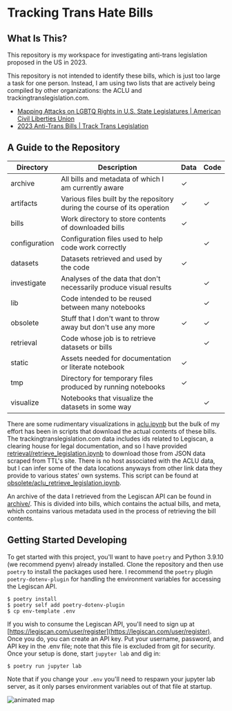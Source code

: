 # Tracking Trans Hate Bills

## What Is This?

This repository is my workspace for investigating anti-trans legislation proposed in the US in 2023.

This repository is not intended to identify these bills, which is just too large a task for one person. Instead, I am using two lists that are actively being compiled by other organizations: the ACLU and trackingtranslegislation.com.

* [Mapping Attacks on LGBTQ Rights in U.S. State Legislatures | American Civil Liberties Union](https://www.aclu.org/legislative-attacks-on-lgbtq-rights?state)
* [2023 Anti-Trans Bills | Track Trans Legislation](https://www.tracktranslegislation.com)

## A Guide to the Repository

| Directory | Description | Data | Code |
| --- | --- | --- | --- |
| archive | All bills and metadata of which I am currently aware | &#x2713; | |
| artifacts | Various files built by the repository during the course of its operation | &#x2713; | &#x2713; |
| bills | Work directory to store contents of downloaded bills | &#x2713; | |
| configuration | Configuration files used to help code work correctly | | &#x2713; |
| datasets | Datasets retrieved and used by the code | &#x2713; | |
| investigate | Analyses of the data that don't necessarily produce visual results | | &#x2713; |
| lib | Code intended to be reused between many notebooks | | &#x2713; |
| obsolete | Stuff that I don't want to throw away but don't use any more | &#x2713; | &#x2713; |
| retrieval | Code whose job is to retrieve datasets or bills | | &#x2713; |
| static | Assets needed for documentation or literate notebook | &#x2713; | |
| tmp | Directory for temporary files produced by running notebooks | &#x2713; | |
| visualize | Notebooks that visualize the datasets in some way | | &#x2713; |


There are some rudimentary visualizations in [aclu.ipynb](visualize/aclu.ipynb) but the bulk of my effort has been in scripts that download the actual contents of these bills. The trackingtranslegislation.com data includes ids related to Legiscan, a clearing house for legal documentation, and so I have provided [retrieval/retrieve_legislation.ipynb](retrieval/retrieve_legislation.ipynb) to download those from JSON data scraped from TTL's site. There is no host associated with the ACLU data, but I can infer some of the data locations anyways from other link data they provide to various states' own systems. This script can be found at [obsolete/aclu_retrieve_legislation.ipynb](obsolete/aclu_retrieve_legislation.ipynb).

An archive of the data I retrieved from the Legiscan API can be found in [archive/](archive/). This is divided into bills, which contains the actual bills, and meta, which contains various metadata used in the process of retrieving the bill contents.

## Getting Started Developing

To get started with this project, you'll want to have `poetry` and Python 3.9.10 (we recommend pyenv) already installed. Clone the repository and then use `poetry` to install the packages used here. I recommend the `poetry` plugin `poetry-dotenv-plugin` for handling the environment variables for accessing the Legiscan API.

```shell
$ poetry install
$ poetry self add poetry-dotenv-plugin
$ cp env-template .env
```

If you wish to consume the Legiscan API, you'll need to sign up at [https://legiscan.com/user/register](https://legiscan.com/user/register). Once you do, you can create an API key. Put your username, password, and API key in the .env file; note that this file is excluded from git for security. Once your setup is done, start `jupyter lab` and dig in:

```shell
$ poetry run jupyter lab
```

Note that if you change your `.env` you'll need to respawn your jupyter lab server, as it only parses environment variables out of that file at startup.

![animated map](https://github.com/amy-langley/tracking-trans-hate-bills/blob/master/static/animated_choropleth?raw=true)
